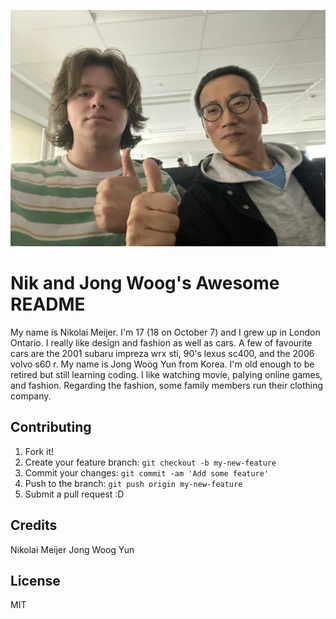 ![Photo not loading...](/img/team.jpg "Team photo")

# Nik and Jong Woog's Awesome README



My name is Nikolai Meijer. I'm 17 (18 on October 7) and I grew up in London Ontario. I really like design and fashion as well as cars. A few of favourite cars are the 2001 subaru impreza wrx sti, 90's lexus sc400, and the 2006 volvo s60 r.
My name is Jong Woog Yun from Korea. I'm old enough to be retired but still learning coding. I like watching movie, palying online games, and fashion. Regarding the fashion, some family members run their clothing company.

## Contributing

1. Fork it!
2. Create your feature branch: `git checkout -b my-new-feature`
3. Commit your changes: `git commit -am 'Add some feature'`
4. Push to the branch: `git push origin my-new-feature`
5. Submit a pull request :D

## Credits

Nikolai Meijer
Jong Woog Yun

## License

MIT